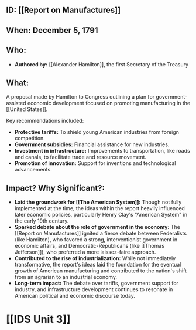 ## ID: [[Report on Manufactures]] 
## When: December 5, 1791

## Who: 
- **Authored by:** [[Alexander Hamilton]], the first Secretary of the Treasury

## What:
A proposal made by Hamilton to Congress outlining a plan for government-assisted economic development focused on promoting manufacturing in the [[United States]]. 

Key recommendations included:

* **Protective tariffs:**  To shield young American industries from foreign competition.
* **Government subsidies:**  Financial assistance for new industries.
* **Investment in infrastructure:**  Improvements to transportation, like roads and canals, to facilitate trade and resource movement. 
* **Promotion of innovation:**  Support for inventions and technological advancements.

## Impact? Why Significant?:

* **Laid the groundwork for [[The American System]]:**  Though not fully implemented at the time, the ideas within the report heavily influenced later economic policies, particularly Henry Clay's "American System" in the early 19th century.
* **Sparked debate about the role of government in the economy:** The [[Report on Manufactures]] ignited a fierce debate between Federalists (like Hamilton), who favored a strong, interventionist government in economic affairs, and Democratic-Republicans (like [[Thomas Jefferson]]), who preferred a more laissez-faire approach.
* **Contributed to the rise of industrialization:** While not immediately transformative, the report's ideas laid the foundation for the eventual growth of American manufacturing and contributed to the nation's shift from an agrarian to an industrial economy.
* **Long-term impact:** The debate over tariffs, government support for industry, and infrastructure development continues to resonate in American political and economic discourse today. 

# [[IDS Unit 3]]